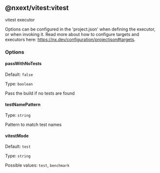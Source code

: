 ## @nxext/vitest:vitest

vitest executor

Options can be configured in the 'project.json' when defining the executor, or when invoking it. Read more about how to configure targets and executors here: https://nx.dev/configuration/projectjson#targets.

### Options

#### passWithNoTests

Default: `false`

Type: `boolean`

Pass the build if no tests are found

#### testNamePattern

Type: `string`

Pattern to match test names

#### vitestMode

Default: `test`

Type: `string`

Possible values: `test`, `benchmark`
